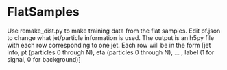 # FlatSamples

Use remake_dist.py to make training data from the flat samples. Edit pf.json to change what jet/particle information is used.
The output is an h5py file with each row corresponding to one jet. 
Each row will be in the form [jet info, pt (particles 0 through N), eta (particles 0 through N), ... , label (1 for signal, 0 for background)]
